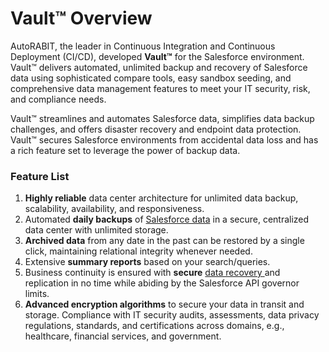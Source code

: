 # Vault™ Overview

AutoRABIT, the leader in Continuous Integration and Continuous Deployment (CI/CD), developed **Vault™** for the Salesforce environment. Vault™ delivers automated, unlimited backup and recovery of Salesforce data using sophisticated compare tools, easy sandbox seeding, and comprehensive data management features to meet your IT security, risk, and compliance needs.

Vault™ streamlines and automates Salesforce data, simplifies data backup challenges, and offers disaster recovery and endpoint data protection. Vault™ secures Salesforce environments from accidental data loss and has a rich feature set to leverage the power of backup data.

### Feature List <a href="#feature-list" id="feature-list"></a>

1. **Highly reliable** data center architecture for unlimited data backup, scalability, availability, and responsiveness.
2. Automated **daily backups** of [Salesforce data](../arm/arm-features/dataloader/single-dataloader/update-salesforce-data.md) in a secure, centralized data center with unlimited storage.
3. **Archived data** from any date in the past can be restored by a single click, maintaining relational integrity whenever needed.
4. Extensive **summary reports** based on your search/queries.
5. Business continuity is ensured with **secure** [data recovery ](https://www.autorabit.com/blog/5-tips-to-get-the-most-from-salesforce-data-recovery/)and replication in no time while abiding by the Salesforce API governor limits.
6. **Advanced encryption algorithms** to secure your data in transit and storage. Compliance with IT security audits, assessments, data privacy regulations, standards, and certifications across domains, e.g., healthcare, financial services, and government.
